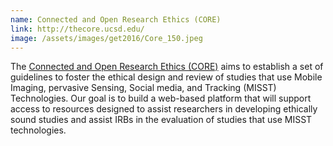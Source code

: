 ```yaml
---
name: Connected and Open Research Ethics (CORE)
link: http://thecore.ucsd.edu/
image: /assets/images/get2016/Core_150.jpeg
---
```


The [Connected and Open Research Ethics (CORE)](http://thecore.ucsd.edu/) aims to establish a set of guidelines to foster the ethical design and review of studies that use Mobile Imaging, pervasive Sensing, Social media, and Tracking (MISST) Technologies. Our goal is to build a web-based platform that will support access to resources designed to assist researchers in developing ethically sound studies and assist IRBs in the evaluation of studies that use MISST technologies.
